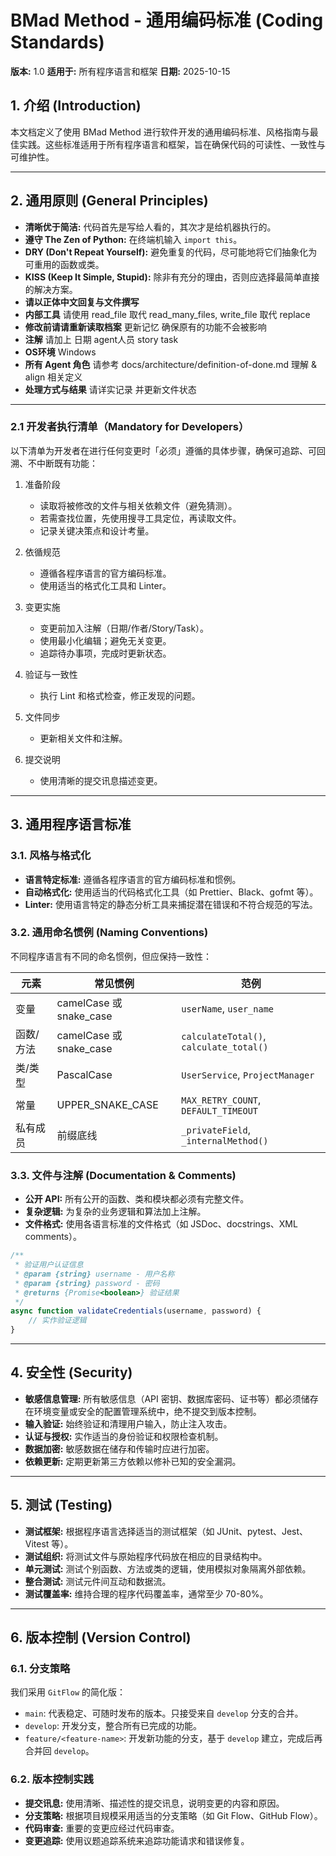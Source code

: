 # BMad Method - 通用编码标准 (Coding Standards)

**版本:** 1.0
**适用于:** 所有程序语言和框架
**日期:** 2025-10-15

## 1. 介绍 (Introduction)

本文档定义了使用 BMad Method 进行软件开发的通用编码标准、风格指南与最佳实践。这些标准适用于所有程序语言和框架，旨在确保代码的可读性、一致性与可维护性。

---

## 2. 通用原则 (General Principles)

*   **清晰优于简洁:** 代码首先是写给人看的，其次才是给机器执行的。
*   **遵守 The Zen of Python:** 在终端机输入 `import this`。
*   **DRY (Don't Repeat Yourself):** 避免重复的代码，尽可能地将它们抽象化为可重用的函数或类。
*   **KISS (Keep It Simple, Stupid):** 除非有充分的理由，否则应选择最简单直接的解决方案。
*   **请以正体中文回复与文件撰写**
*   **内部工具** 请使用 read_file 取代 read_many_files, write_file 取代 replace
*   **修改前请请重新读取档案** 更新记忆 确保原有的功能不会被影响
*   **注解** 请加上 日期 agent人员 story task
*   **OS环境** Windows
*   **所有 Agent 角色** 请参考 docs/architecture/definition-of-done.md 理解 & align 相关定义
*   **处理方式与结果** 请详实记录  并更新文件状态

---

### 2.1 开发者执行清单（Mandatory for Developers）

以下清单为开发者在进行任何变更时「必须」遵循的具体步骤，确保可追踪、可回溯、不中断既有功能：

1) 准备阶段
    - 读取将被修改的文件与相关依赖文件（避免猜测）。
    - 若需查找位置，先使用搜寻工具定位，再读取文件。
    - 记录关键决策点和设计考量。

2) 依循规范
    - 遵循各程序语言的官方编码标准。
    - 使用适当的格式化工具和 Linter。

3) 变更实施
    - 变更前加入注解（日期/作者/Story/Task）。
    - 使用最小化编辑；避免无关变更。
    - 追踪待办事项，完成时更新状态。

4) 验证与一致性
    - 执行 Lint 和格式检查，修正发现的问题。

5) 文件同步
    - 更新相关文件和注解。

6) 提交说明
    - 使用清晰的提交讯息描述变更。

---

## 3. 通用程序语言标准

### 3.1. 风格与格式化

*   **语言特定标准:** 遵循各程序语言的官方编码标准和惯例。
*   **自动格式化:** 使用适当的代码格式化工具（如 Prettier、Black、gofmt 等）。
*   **Linter:** 使用语言特定的静态分析工具来捕捉潜在错误和不符合规范的写法。

### 3.2. 通用命名惯例 (Naming Conventions)

不同程序语言有不同的命名惯例，但应保持一致性：

| 元素 | 常见惯例 | 范例 |
|------|----------|------|
| 变量 | camelCase 或 snake_case | `userName`, `user_name` |
| 函数/方法 | camelCase 或 snake_case | `calculateTotal()`, `calculate_total()` |
| 类/类型 | PascalCase | `UserService`, `ProjectManager` |
| 常量 | UPPER_SNAKE_CASE | `MAX_RETRY_COUNT`, `DEFAULT_TIMEOUT` |
| 私有成员 | 前缀底线 | `_privateField`, `_internalMethod()` |

### 3.3. 文件与注解 (Documentation & Comments)

*   **公开 API:** 所有公开的函数、类和模块都必须有完整文件。
*   **复杂逻辑:** 为复杂的业务逻辑和算法加上注解。
*   **文件格式:** 使用各语言标准的文件格式（如 JSDoc、docstrings、XML comments）。

```javascript
/**
 * 验证用户认证信息
 * @param {string} username - 用户名称
 * @param {string} password - 密码
 * @returns {Promise<boolean>} 验证结果
 */
async function validateCredentials(username, password) {
    // 实作验证逻辑
}
```

---

## 4. 安全性 (Security)

*   **敏感信息管理:** 所有敏感信息（API 密钥、数据库密码、证书等）都必须储存在环境变量或安全的配置管理系统中，绝不提交到版本控制。
*   **输入验证:** 始终验证和清理用户输入，防止注入攻击。
*   **认证与授权:** 实作适当的身份验证和权限检查机制。
*   **数据加密:** 敏感数据在储存和传输时应进行加密。
*   **依赖更新:** 定期更新第三方依赖以修补已知的安全漏洞。

---

## 5. 测试 (Testing)

*   **测试框架:** 根据程序语言选择适当的测试框架（如 JUnit、pytest、Jest、Vitest 等）。
*   **测试组织:** 将测试文件与原始程序代码放在相应的目录结构中。
*   **单元测试:** 测试个别函数、方法或类的逻辑，使用模拟对象隔离外部依赖。
*   **整合测试:** 测试元件间互动和数据流。
*   **测试覆盖率:** 维持合理的程序代码覆盖率，通常至少 70-80%。

---

## 6. 版本控制 (Version Control)

### 6.1. 分支策略

我们采用 `GitFlow` 的简化版：
*   `main`: 代表稳定、可随时发布的版本。只接受来自 `develop` 分支的合并。
*   `develop`: 开发分支，整合所有已完成的功能。
*   `feature/<feature-name>`: 开发新功能的分支，基于 `develop` 建立，完成后再合并回 `develop`。

### 6.2. 版本控制实践

*   **提交讯息:** 使用清晰、描述性的提交讯息，说明变更的内容和原因。
*   **分支策略:** 根据项目规模采用适当的分支策略（如 Git Flow、GitHub Flow）。
*   **代码审查:** 重要的变更应经过代码审查。
*   **变更追踪:** 使用议题追踪系统来追踪功能请求和错误修复。